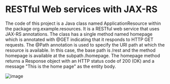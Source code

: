 # RESTful Web services with JAX-RS

The code of this project is a Java class named ApplicationResource within the package org.example.resources. It is a RESTful web service that uses JAX-RS annotations.
The class has a single method named homepage which is annotated with @GET indicating that it responds to HTTP GET requests. The @Path annotation is used to specify the URI path at which the resource is available. In this case, the base path is /rest and the method homepage is available at the subpath /homepage. 
The homepage method returns a Response object with an HTTP status code of 200 (OK) and a message "This is the home page" as the entity body.

![image](https://github.com/ayoubterari/RESTful-Web-services-with-JAX-RS/assets/65574293/4c0bcede-efe4-4e78-986c-dbfba9360c8b)
